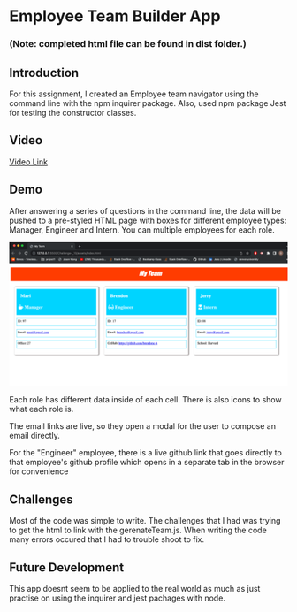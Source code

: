 # Employee Team Builder App

### (Note: completed html file can be found in dist folder.)

## Introduction

For this assignment, I created an Employee team navigator using the command line with the npm inquirer package. Also, used npm package Jest for testing the constructor classes.

## Video

[Video Link](https://drive.google.com/file/d/1_eX28ufP1IMxzqR92c4YLy4PqzT-bwAU/view)

## Demo

After answering a series of questions in the command line, the data will be pushed to a pre-styled HTML page with boxes for different employee types: Manager, Engineer and Intern. You can multiple employees for each role.


<img width="1153" alt="Screen Shot 2022-09-18" src="./assets/screenshot.png">


Each role has different data inside of each cell. There is also icons to show what each role is.

The email links are live, so they open a modal for the user to compose an email directly.


For the "Engineer" employee, there is a live github link that goes directly to that employee's github profile which opens in a separate tab in the browser for convenience


## Challenges

Most of the code was simple to write. The challenges that I had was trying to get the html to link with the gerenateTeam.js. When writing the code many errors occured that I had to trouble shoot to fix.


## Future Development

This app doesnt seem to be applied to the real world as much as just practise on using the inquirer and jest pachages with node.